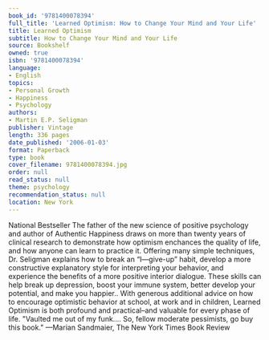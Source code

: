 ```yaml
---
book_id: '9781400078394'
full_title: 'Learned Optimism: How to Change Your Mind and Your Life'
title: Learned Optimism
subtitle: How to Change Your Mind and Your Life
source: Bookshelf
owned: true
isbn: '9781400078394'
language:
- English
topics:
- Personal Growth
- Happiness
- Psychology
authors:
- Martin E.P. Seligman
publisher: Vintage
length: 336 pages
date_published: '2006-01-03'
format: Paperback
type: book
cover_filename: 9781400078394.jpg
order: null
read_status: null
theme: psychology
recommendation_status: null
location: New York
---
```

National Bestseller
The father of the new science of positive psychology and author of Authentic Happiness draws on more than twenty years of clinical research to demonstrate how optimism enchances the quality of life, and how anyone can learn to practice it. Offering many simple techniques, Dr. Seligman explains how to break an “I—give-up” habit, develop a more constructive explanatory style for interpreting your behavior, and experience the benefits of a more positive interior dialogue. These skills can help break up depression, boost your immune system, better develop your potential, and make you happier..
With generous additional advice on how to encourage optimistic behavior at school, at work and in children, Learned Optimism is both profound and practical–and valuable for every phase of life.
"Vaulted me out of my funk.... So, fellow moderate pessimists, go buy this book." —Marian Sandmaier, The New York Times Book Review
